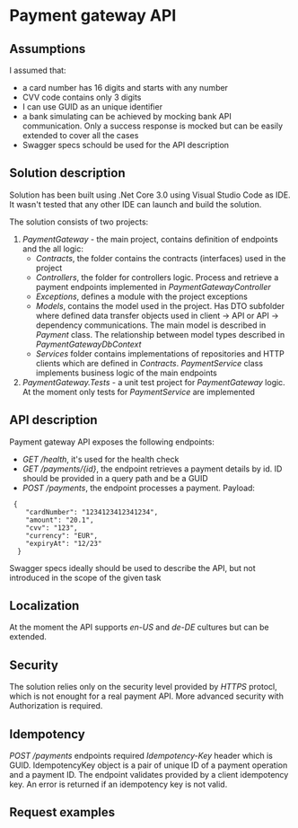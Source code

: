 # Payment gateway API

## Assumptions 
I assumed that:
- a card number has 16 digits and starts with any number
- CVV code contains only 3 digits
- I can use GUID as an unique identifier
- a bank simulating can be achieved by mocking bank API communication. Only a success response is mocked but can be easily extended to cover all the cases
- Swagger specs schould be used for the API description

## Solution description
Solution has been built using .Net Core 3.0 using Visual Studio Code as IDE. 
It wasn't tested that any other IDE can launch and build the solution.

The solution consists of two projects:
1. _PaymentGateway_ - the main project, contains definition of endpoints and the all logic:
    - _Contracts_, the folder contains the contracts (interfaces) used in the project
    - _Controllers_, the folder for controllers logic. Process and retrieve a payment endpoints implemented in                 _PaymentGatewayController_
    - _Exceptions_, defines a module with the project exceptions
    - _Models_, contains the model used in the project. 
      Has DTO subfolder where defined data transfer objects used in client -> API or API -> dependency communications.
      The main model is described in _Payment_ class. 
      The relationship between model types described in _PaymentGatewayDbContext_
    - _Services_ folder contains implementations of repositories and HTTP clients which are defined in _Contracts_.
      _PaymentService_ class implements business logic of the main endpoints
2. _PaymentGateway.Tests_ - a unit test project for _PaymentGateway_ logic. At the moment only tests for _PaymentService_ are    implemented

## API description
Payment gateway API exposes the following endpoints:
   - _GET /health_, it's used for the health check
   - _GET /payments/{id}_, the endpoint retrieves a payment details by id. ID should be provided in a query path and be a GUID 
   - _POST /payments_, the endpoint processes a payment.
     Payload: 
```
 {
    "cardNumber": "1234123412341234",
    "amount": "20.1",
    "cvv": "123",
    "currency": "EUR",
    "expiryAt": "12/23" 
  }
 ```

Swagger specs ideally should be used to describe the API, but not introduced in the scope of the given task
  
## Localization
At the moment the API supports _en-US_ and _de-DE_ cultures but can be extended.

## Security
The solution relies only on the security level provided by _HTTPS_ protocl, which is not enought for a real payment API.
More advanced security with Authorization is required.

## Idempotency
_POST /payments_ endpoints required _Idempotency-Key_ header which is GUID. IdempotencyKey object is a pair of unique ID of a payment operation and a payment ID. The endpoint validates provided by a client idempotency key. An error is returned if an idempotency key is not valid. 

## Request examples

